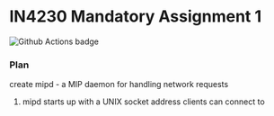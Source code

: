 # IN4230 Mandatory Assignment 1
![Github Actions badge](https://github.com/sonhal/IN4230-M1/workflows/CI/badge.svg)

### Plan
create mipd - a MIP daemon for handling network requests

1. mipd starts up with a UNIX socket address clients can connect to
